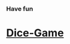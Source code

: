 <h3>Have fun</h3>
<a href="https://objectorienteddev07.github.io/Dice-Game/"><h1>Dice-Game</h1></a>
